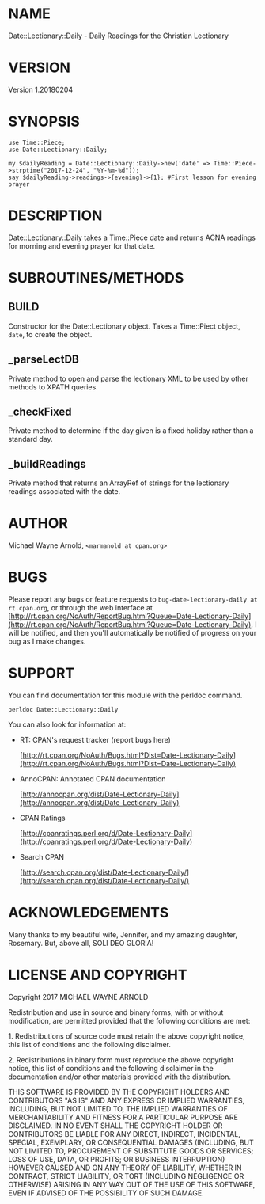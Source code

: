 # NAME

Date::Lectionary::Daily - Daily Readings for the Christian Lectionary

# VERSION

Version 1.20180204

# SYNOPSIS

    use Time::Piece;
    use Date::Lectionary::Daily;

    my $dailyReading = Date::Lectionary::Daily->new('date' => Time::Piece->strptime("2017-12-24", "%Y-%m-%d"));
    say $dailyReading->readings->{evening}->{1}; #First lesson for evening prayer

# DESCRIPTION

Date::Lectionary::Daily takes a Time::Piece date and returns ACNA readings for morning and evening prayer for that date.

# SUBROUTINES/METHODS

## BUILD

Constructor for the Date::Lectionary object.  Takes a Time::Piect object, `date`, to create the object.

## \_parseLectDB

Private method to open and parse the lectionary XML to be used by other methods to XPATH queries.

## \_checkFixed

Private method to determine if the day given is a fixed holiday rather than a standard day.

## \_buildReadings

Private method that returns an ArrayRef of strings for the lectionary readings associated with the date.

# AUTHOR

Michael Wayne Arnold, `<marmanold at cpan.org>`

# BUGS

Please report any bugs or feature requests to `bug-date-lectionary-daily at rt.cpan.org`, or through
the web interface at [http://rt.cpan.org/NoAuth/ReportBug.html?Queue=Date-Lectionary-Daily](http://rt.cpan.org/NoAuth/ReportBug.html?Queue=Date-Lectionary-Daily).  I will be notified, and then you'll
automatically be notified of progress on your bug as I make changes.

# SUPPORT

You can find documentation for this module with the perldoc command.

    perldoc Date::Lectionary::Daily

You can also look for information at:

- RT: CPAN's request tracker (report bugs here)

    [http://rt.cpan.org/NoAuth/Bugs.html?Dist=Date-Lectionary-Daily](http://rt.cpan.org/NoAuth/Bugs.html?Dist=Date-Lectionary-Daily)

- AnnoCPAN: Annotated CPAN documentation

    [http://annocpan.org/dist/Date-Lectionary-Daily](http://annocpan.org/dist/Date-Lectionary-Daily)

- CPAN Ratings

    [http://cpanratings.perl.org/d/Date-Lectionary-Daily](http://cpanratings.perl.org/d/Date-Lectionary-Daily)

- Search CPAN

    [http://search.cpan.org/dist/Date-Lectionary-Daily/](http://search.cpan.org/dist/Date-Lectionary-Daily/)

# ACKNOWLEDGEMENTS

Many thanks to my beautiful wife, Jennifer, and my amazing daughter, Rosemary.  But, above all, SOLI DEO GLORIA!

# LICENSE AND COPYRIGHT

Copyright 2017 MICHAEL WAYNE ARNOLD

Redistribution and use in source and binary forms, with or without modification, are permitted provided that the following conditions are met:

1\. Redistributions of source code must retain the above copyright notice, this list of conditions and the following disclaimer.

2\. Redistributions in binary form must reproduce the above copyright notice, this list of conditions and the following disclaimer in the documentation and/or other materials provided with the distribution.

THIS SOFTWARE IS PROVIDED BY THE COPYRIGHT HOLDERS AND CONTRIBUTORS "AS IS" AND ANY EXPRESS OR IMPLIED WARRANTIES, INCLUDING, BUT NOT LIMITED TO, THE IMPLIED WARRANTIES OF MERCHANTABILITY AND FITNESS FOR A PARTICULAR PURPOSE ARE DISCLAIMED. IN NO EVENT SHALL THE COPYRIGHT HOLDER OR CONTRIBUTORS BE LIABLE FOR ANY DIRECT, INDIRECT, INCIDENTAL, SPECIAL, EXEMPLARY, OR CONSEQUENTIAL DAMAGES (INCLUDING, BUT NOT LIMITED TO, PROCUREMENT OF SUBSTITUTE GOODS OR SERVICES; LOSS OF USE, DATA, OR PROFITS; OR BUSINESS INTERRUPTION) HOWEVER CAUSED AND ON ANY THEORY OF LIABILITY, WHETHER IN CONTRACT, STRICT LIABILITY, OR TORT (INCLUDING NEGLIGENCE OR OTHERWISE) ARISING IN ANY WAY OUT OF THE USE OF THIS SOFTWARE, EVEN IF ADVISED OF THE POSSIBILITY OF SUCH DAMAGE.
